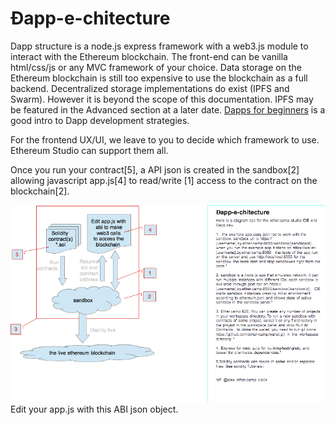 # Đapp-e-chitecture


Dapp structure is a node.js express framework with a web3.js module to interact with the Ethereum blockchain. The front-end can be vanilla html/css/js or any MVC framework of your choice. Data storage on the Ethereum blockchain is still too expensive to use the blockchain as a full backend. Decentralized storage implementations do exist (IPFS and Swarm). However it is beyond the scope of this documentation. IPFS may be featured in the Advanced section at a later date. [Dapps for beginners](https://dappsforbeginners.wordpress.com/tutorials/your-first-dapp/) is a good intro to Dapp development strategies. 

For the frontend UX/UI, we leave to you to decide which framework to use. Ethereum Studio can support them all. 

Once you run your contract[5], a API json is created in the sandbox[2] allowing javascript app.js[4] to read/write [1] access to the contract on the blockchain[2].


![](Ether-Camp.png)
Edit your app.js with this ABI json object.

